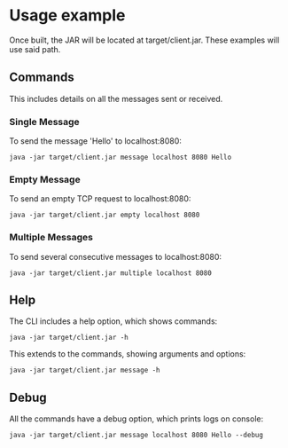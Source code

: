 # Usage example

Once built, the JAR will be located at target/client.jar. These examples will use said path.

## Commands

This includes details on all the messages sent or received.

### Single Message

To send the message 'Hello' to localhost:8080:

```
java -jar target/client.jar message localhost 8080 Hello
```

### Empty Message

To send an empty TCP request to localhost:8080:

```
java -jar target/client.jar empty localhost 8080
```

### Multiple Messages

To send several consecutive messages to localhost:8080:

```
java -jar target/client.jar multiple localhost 8080
```

## Help

The CLI includes a help option, which shows commands:

```
java -jar target/client.jar -h
```

This extends to the commands, showing arguments and options:

```
java -jar target/client.jar message -h
```

## Debug

All the commands have a debug option, which prints logs on console:

```
java -jar target/client.jar message localhost 8080 Hello --debug
```

